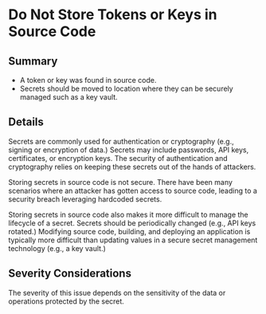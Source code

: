 # Do Not Store Tokens or Keys in Source Code

## Summary

* A token or key was found in source code.
* Secrets should be moved to location where they can be securely managed such as a key vault.

## Details

Secrets are commonly used for authentication or cryptography (e.g., signing or encryption of data.)
Secrets may include passwords, API keys, certificates, or encryption keys.
The security of authentication and cryptography relies on keeping these secrets out of the hands of attackers.

Storing secrets in source code is not secure.
There have been many scenarios where an attacker has gotten access to source code, leading to a security breach
leveraging hardcoded secrets.

Storing secrets in source code also makes it more difficult to manage the lifecycle of a secret.
Secrets should be periodically changed (e.g., API keys rotated.)
Modifying source code, building, and deploying an application is typically more difficult than updating values in
a secure secret management technology (e.g., a key vault.)

## Severity Considerations

The severity of this issue depends on the sensitivity of the data or operations protected by the secret.
